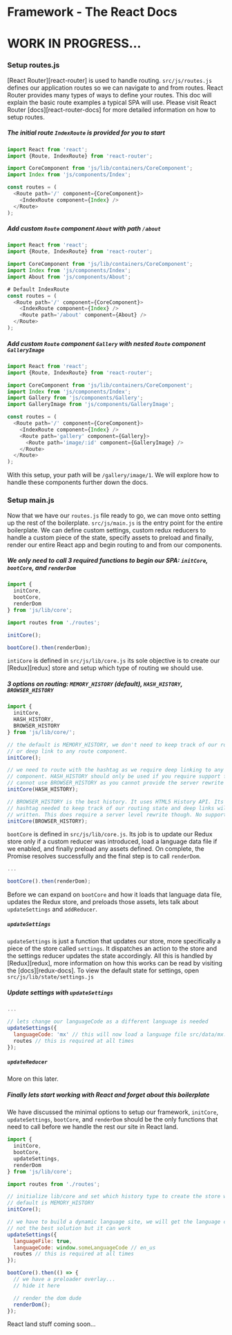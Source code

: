 
Framework - The React Docs
===============================================

# WORK IN PROGRESS...

### Setup routes.js

[React Router][react-router] is used to handle routing. ```src/js/routes.js``` defines our application routes so we can navigate to and from routes. React Router provides many types of ways to define your routes. This doc will explain the basic route examples a typical SPA will use. Please visit React Router [docs][react-router-docs] for more detailed information on how to setup routes.

##### The initial route ```IndexRoute``` is provided for you to start
```js
import React from 'react';
import {Route, IndexRoute} from 'react-router';

import CoreComponent from 'js/lib/containers/CoreComponent';
import Index from 'js/components/Index';

const routes = (
  <Route path='/' component={CoreComponent}>
    <IndexRoute component={Index} />
  </Route>
);
```

##### Add custom ```Route``` component ```About``` with path ```/about```
```js
import React from 'react';
import {Route, IndexRoute} from 'react-router';

import CoreComponent from 'js/lib/containers/CoreComponent';
import Index from 'js/components/Index';
import About from 'js/components/About';

# Default IndexRoute
const routes = (
  <Route path='/' component={CoreComponent}>
    <IndexRoute component={Index} />
    <Route path='/about' component={About} />
  </Route>
);
```

##### Add custom ```Route``` component ```Gallery``` with nested ```Route``` component ```GalleryImage```
```js
import React from 'react';
import {Route, IndexRoute} from 'react-router';

import CoreComponent from 'js/lib/containers/CoreComponent';
import Index from 'js/components/Index';
import Gallery from 'js/components/Gallery';
import GalleryImage from 'js/components/GalleryImage';

const routes = (
  <Route path='/' component={CoreComponent}>
    <IndexRoute component={Index} />
    <Route path='gallery' component={Gallery}>
      <Route path='image/:id' component={GalleryImage} />
    </Route>
  </Route>
);
```

With this setup, your path will be ```/gallery/image/1```. We will explore how to handle these components further down the docs.

### Setup main.js

Now that we have our ```routes.js``` file ready to go, we can move onto setting up the rest of the boilerplate. ```src/js/main.js``` is the entry point for the entire boilerplate. We can define custom settings, custom redux reducers to handle a custom piece of the state, specify assets to preload and finally, render our entire React app and begin routing to and from our components.

##### We only need to call 3 required functions to begin our SPA: ```initCore```, ```bootCore```, and ```renderDom```

```js
import {
  initCore,
  bootCore,
  renderDom
} from 'js/lib/core';

import routes from './routes';

initCore();

bootCore().then(renderDom);
```

```intiCore``` is defined in ```src/js/lib/core.js``` its sole objective is to create our [Redux][redux] store and setup which type of routing we should use.

##### 3 options on routing: ```MEMORY_HISTORY``` (default), ```HASH_HISTORY```, ```BROWSER_HISTORY```

```js
import {
  initCore,
  HASH_HISTORY,
  BROWSER_HISTORY
} from 'js/lib/core/';

// the default is MEMORY_HISTORY, we don't need to keep track of our routing state
// or deep link to any route component.
initCore();

// we need to route with the hashtag as we require deep linking to any route
// component. HASH_HISTORY should only be used if you require support for IE9. Or,
// cannot use BROWSER_HISTORY as you cannot provide the server rewrite requirement.
initCore(HASH_HISTORY);

// BROWSER_HISTORY is the best history. It uses HTML5 History API. Its modern, no
// hashtag needed to keep track of our routing state and deep links will be cleanly
// written. This does require a server level rewrite though. No support for IE9!
initCore(BROWSER_HISTORY);
```

```bootCore``` is defined in ```src/js/lib/core.js```. Its job is to update our Redux store only if a custom reducer was introduced, load a language data file if we enabled, and finally preload any assets defined. On complete, the Promise resolves successfully and the final step is to call ```renderDom```.

```js
...

bootCore().then(renderDom);
```

Before we can expand on ```bootCore``` and how it loads that language data file, updates the Redux store, and preloads those assets, lets talk about ```updateSettings``` and ```addReducer```.

##### ```updateSettings```

```updateSettings``` is just a function that updates our store, more specifically a piece of the store called ```settings```. It dispatches an action to the store and the settings reducer updates the state accordingly. All this is handled by [Redux][redux], more information on how this works can be read by visiting the [docs][redux-docs].
To view the default state for settings, open ```src/js/lib/state/settings.js```

##### Update settings with ```updateSettings```

```js
...

// lets change our languageCode as a different language is needed
updateSettings({
  languageCode: 'mx' // this will now load a language file src/data/mx.json,
  routes // this is required at all times
});
```

##### ```updateReducer```

More on this later.

##### Finally lets start working with React and forget about this boilerplate

We have discussed the minimal options to setup our framework, ```initCore```, ```updateSettings```, ```bootCore```, and ```renderDom``` should be the only functions that need to call before we handle the rest our site in React land.

```js
import {
  initCore,
  bootCore,
  updateSettings,
  renderDom
} from 'js/lib/core';

import routes from './routes';

// initialize lib/core and set which history type to create the store with
// default is MEMORY_HISTORY
initCore();

// we have to build a dynamic language site, we will get the language code from php and it will create a global js var.
// not the best solution but it can work
updateSettings({
  languageFile: true,
  languageCode: window.someLanguageCode // en_us
  routes // this is required at all times
});

bootCore().then(() => {
  // we have a preloader overlay...
  // hide it here

  // render the dom dude
  renderDom();
});
```

React land stuff coming soon...
